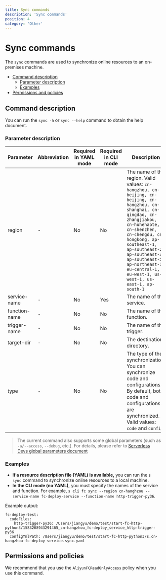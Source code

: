 ```yaml
---
title: Sync commands
description: 'Sync commands'
position: 4
category: 'Other'
---
```

# Sync commands

The `sync` commands are used to synchronize online resources to an on-premises machine. 

- [Command description](#Command-description)
  - [Parameter description](#Parameter-description)
  - [Examples](#Examples)
- [Permissions and policies](#Permissions-and-policies)

## Command description

You can run the `sync -h` or `sync --help` command to obtain the help document.

### Parameter description
 
| Parameter   | Abbreviation | Required in YAML mode | Required in CLI mode | Description                           |
| ------------- | -------- | -------------- | ------------- | ------------------------------------------------------------ |
| region    | -    | No      | No      | The name of the region. Valid values: `cn-hangzhou, cn-beijing, cn-beijing, cn-hangzhou, cn-shanghai, cn-qingdao, cn-zhangjiakou, cn-huhehaote, cn-shenzhen, cn-chengdu, cn-hongkong, ap-southeast-1, ap-southeast-2, ap-southeast-3, ap-southeast-5, ap-northeast-1, eu-central-1, eu-west-1, us-west-1, us-east-1, ap-south-1` |
| service-name | -    | No      | Yes     | The name of the service.                            |
| function-name | -    | No      | No     | The name of the function.                            |
| trigger-name | -    | No      | No     | The name of the trigger.                           |
| target-dir  | -    | No      | No     | The destination directory.                           |
| type     | -    | No      | No     | The type of the synchronization. You can synchronize code and configurations. By default, both code and configurations are synchronized. Valid values: `code` and `config` |

> The current command also supports some global parameters (such as `-a/--access`, `--debug`, etc.). For details, please refer to [Serverless Devs global parameters document](https://serverless-devs.com/en/serverless-devs/command/readme#supported-parameters)
 
### Examples
 
- **If a resource description file (YAML) is available,** you can run the `s sync` command to synchronize online resources to a local machine.
- **In the CLI mode (no YAML),** you must specify the names of the service and function. For example, `s cli fc sync --region cn-hanghzou --service-name fc-deploy-service --function-name http-trigger-py36`.
 
Example output:
 

```text
fc-deploy-test: 
  codeFiles:  
  	http-trigger-py36: /Users/jiangyu/demo/test/start-fc-http-python3/1583208943291465_cn-hangzhou_fc-deploy_service_http-trigger-py36
  configYmlPath: /Users/jiangyu/demo/test/start-fc-http-python3/s.cn-hangzhou-fc-deploy-service.sync.yaml
```

## Permissions and policies

We recommend that you use the `AliyunFCReadOnlyAccess` policy when you use this command.
